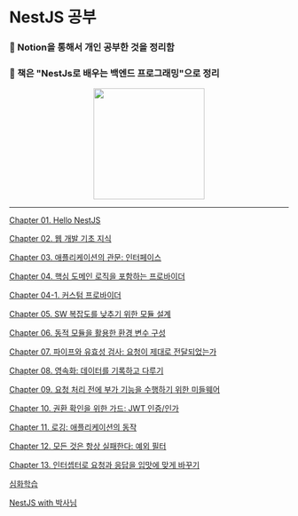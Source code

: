 # NestJS 공부

### 📌 Notion을 통해서 개인 공부한 것을 정리함
### 📌 책은 "NestJs로 배우는 백엔드 프로그래밍"으로 정리
<div align="center">

<img width=200 src="https://image.yes24.com/goods/115850682/XL" >

</div>

---

[Chapter 01. Hello NestJS](https://www.notion.so/moondongmin/Chapter-01-Hello-NestJS-6e5d39861005437ebf59117632ac5137)

[Chapter 02. 웹 개발 기초 지식](https://www.notion.so/moondongmin/Chapter-02-5fd63b966c344db5be96c7c881025065)

[Chapter 03. 애플리케이션의 관문: 인터페이스](https://www.notion.so/moondongmin/Chapter-03-0c34e5666d89425a98da2db6b0554aa8)

[Chapter 04. 핵심 도메인 로직을 포함하는 프로바이더](https://www.notion.so/moondongmin/Chapter-04-2a88787647a44725a2bf30c93317c501)

[Chapter 04-1. 커스텀 프로바이더](https://www.notion.so/moondongmin/Chapter-04-1-9c366a89d7bb4587929908c55cba5465)

[Chapter 05. SW 복잡도를 낮추기 위한 모듈 설계](https://www.notion.so/moondongmin/Chapter-05-SW-d2cbfab1bd3243c381f10808b3b0d374)

[Chapter 06. 동적 모듈을 활용한 환경 변수 구성](https://www.notion.so/moondongmin/Chapter-06-7125ca2618d043219622c40831bd3c46)

[Chapter 07. 파이프와 유효성 검사: 요청이 제대로 전달되었는가](https://www.notion.so/moondongmin/Chapter-07-7c5cdfa2cb674c74b9eca70aad131f12)

[Chapter 08. 영속화: 데이터를 기록하고 다루기](https://www.notion.so/moondongmin/Chapter-08-c4422aece5404a5ead2e0d149bf4e2ad)

[Chapter 09. 요청 처리 전에 부가 기능을 수행하기 위한 미들웨어](https://www.notion.so/moondongmin/Chapter-09-fc547f4203af4b6ea53f894259dd9575)

[Chapter 10. 권환 확인을 위한 가드: JWT 인증/인가](https://www.notion.so/Chapter-10-JWT-7995e5b1cd0746298d3dbc18efee82eb?pvs=21)

[Chapter 11. 로깅: 애플리케이션의 동작](https://www.notion.so/Chapter-11-e501e771a28142e9baab0a8d4e20f714?pvs=21)

[Chapter 12. 모든 것은 항상 실패한다: 예외 필터](https://www.notion.so/Chapter-12-4e6e7c04cb524639b0a563c6e39aec8e?pvs=21)

[Chapter 13. 인터셉터로 요청과 응답을 입맛에 맞게 바꾸기](https://www.notion.so/Chapter-13-ae5a703b80a6436ba30e86f5d8a81ac1?pvs=21)

[심화학습 ](https://www.notion.so/df96710e16ff4c949341865016cdb805?pvs=21)

[NestJS with 박사님 ](https://www.notion.so/NestJS-with-a4ac714b5e684ab3bcf849e6a815b225?pvs=21)